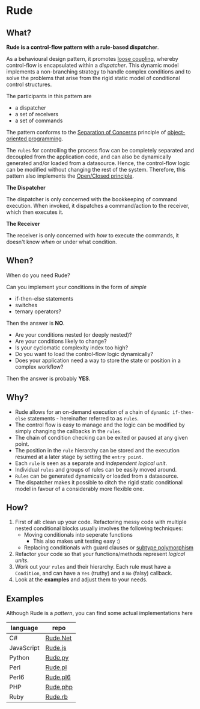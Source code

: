 # Rude

## What?

**Rude is a control-flow pattern with a rule-based dispatcher**. 

As a behavioural design pattern, it promotes [loose coupling](https://en.wikipedia.org/wiki/Loose_coupling), whereby control-flow is encapsulated within a *dispatcher*.
This dynamic model implements a non-branching strategy to handle complex conditions and to solve the problems that arise from the rigid static model of conditional control structures.

The participants in this pattern are
  - a dispatcher
  - a set of receivers
  - a set of commands
  
The pattern conforms to the [Separation of Concerns](https://en.wikipedia.org/wiki/Separation_of_concerns) principle of [object-oriented programming](https://en.wikipedia.org/wiki/Object-oriented_programming). 

The `rules` for controlling the process flow can be completely separated and decoupled from the application code, and can also be dynamically generated and/or loaded from a datasource. Hence, the control-flow logic can be modified without changing the rest of the system. Therefore, this pattern also implements the [Open/Closed principle](https://en.wikipedia.org/wiki/Open/closed_principle).

**The Dispatcher**

The dispatcher is only concerned with the bookkeeping of command execution. When invoked, it dispatches a command/action to the receiver, which then executes it.

**The Receiver**

The receiver is only concerned with *how* to execute the commands, it doesn't know *when* or under what condition.




## When?

When do you need Rude?

Can you implement your conditions in the form of *simple*
 - if-then-else statements
 - switches
 - ternary operators? 

Then the answer is **NO**. 

 - Are your conditions nested (or deeply nested)?
 - Are your conditions likely to change?
 - Is your cyclomatic complexity index too high?
 - Do you want to load the control-flow logic dynamically?
 - Does your application need a way to store the state or position in a complex workflow?

Then the answer is probably **YES**.


## Why?

  - Rude allows for an on-demand execution of a chain of `dynamic if-then-else` statements - hereinafter referred to as `rules`.
  - The control flow is easy to manage and the logic can be modified by simply changing the callbacks in the `rules`.
  - The chain of condition checking can be exited or paused at any given point.
  - The position in the `rule` hierarchy can be stored and the execution resumed at a later stage by setting the `entry point`. 
  - Each `rule` is seen as a separate and *independent logical unit*.
  - Individual `rules` and groups of rules can be easily moved around.
  - `Rules` can be generated dynamically or loaded from a datasource. 
  - The dispatcher makes it possible to ditch the rigid static conditional model in favour of a considerably more flexible one.


## How?

1. First of all: clean up your code. Refactoring messy code with multiple nested conditional blocks usually involves the following techniques: 
    * Moving conditionals into seperate functions
	    * This also makes unit testing easy :)
    * Replacing conditionals with guard clauses or [subtype polymorphism](https://en.wikipedia.org/wiki/Subtyping)
2. Refactor your code so that your functions/methods represent *logical units*. 
3. Work out your `rules` and their hierarchy. Each rule must have a `Condition`, and can have a `Yes` (truthy) and a `No` (falsy) callback. 
4. Look at the **examples** and adjust them to your needs. 

## Examples

Although Rude is a *pattern*, you can find some actual implementations here

| language   | repo                                                   |
| ---------- | ------------------------------------------------------ |
| C#         | [Rude.Net](https://github.com/kaisersparpick/Rude.Net) |
| JavaScript | [Rude.js](https://github.com/kaisersparpick/Rude.js)   |
| Python     | [Rude.py](https://github.com/kaisersparpick/Rude.py)   |
| Perl       | [Rude.pl](https://github.com/kaisersparpick/Rude.pl)   |
| Perl6      | [Rude.pl6](https://github.com/kaisersparpick/Rude.pl6) |
| PHP        | [Rude.php](https://github.com/kaisersparpick/Rude.php) |
| Ruby       | [Rude.rb](https://github.com/kaisersparpick/Rude.rb)   |
